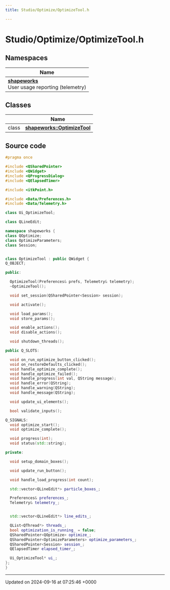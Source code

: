 ```yaml
---
title: Studio/Optimize/OptimizeTool.h

---
```


# Studio/Optimize/OptimizeTool.h



## Namespaces

| Name           |
| -------------- |
| **[shapeworks](../Namespaces/namespaceshapeworks.md)** <br>User usage reporting (telemetry)  |

## Classes

|                | Name           |
| -------------- | -------------- |
| class | **[shapeworks::OptimizeTool](../Classes/classshapeworks_1_1OptimizeTool.md)**  |




## Source code

```cpp
#pragma once

#include <QSharedPointer>
#include <QWidget>
#include <QProgressDialog>
#include <QElapsedTimer>

#include <itkPoint.h>

#include <Data/Preferences.h>
#include <Data/Telemetry.h>

class Ui_OptimizeTool;

class QLineEdit;

namespace shapeworks {
class QOptimize;
class OptimizeParameters;
class Session;


class OptimizeTool : public QWidget {
Q_OBJECT;

public:

  OptimizeTool(Preferences& prefs, Telemetry& telemetry);
  ~OptimizeTool();

  void set_session(QSharedPointer<Session> session);

  void activate();

  void load_params();
  void store_params();

  void enable_actions();
  void disable_actions();

  void shutdown_threads();

public Q_SLOTS:

  void on_run_optimize_button_clicked();
  void on_restoreDefaults_clicked();
  void handle_optimize_complete();
  void handle_optimize_failed();
  void handle_progress(int val, QString message);
  void handle_error(QString);
  void handle_warning(QString);
  void handle_message(QString);

  void update_ui_elements();

  bool validate_inputs();

Q_SIGNALS:
  void optimize_start();
  void optimize_complete();

  void progress(int);
  void status(std::string);

private:

  void setup_domain_boxes();

  void update_run_button();

  void handle_load_progress(int count);

  std::vector<QLineEdit*> particle_boxes_;

  Preferences& preferences_;
  Telemetry& telemetry_;


  std::vector<QLineEdit*> line_edits_;

  QList<QThread*> threads_;
  bool optimization_is_running_ = false;
  QSharedPointer<QOptimize> optimize_;
  QSharedPointer<OptimizeParameters> optimize_parameters_;
  QSharedPointer<Session> session_;
  QElapsedTimer elapsed_timer_;

  Ui_OptimizeTool* ui_;
};
}
```


-------------------------------

Updated on 2024-09-16 at 07:25:46 +0000
